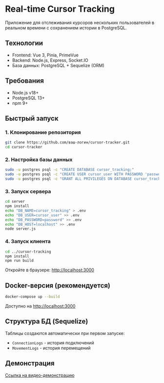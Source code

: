 # Real-time Cursor Tracking

Приложение для отслеживания курсоров нескольких пользователей в реальном времени с сохранением истории в PostgreSQL.

## Технологии
- Frontend: Vue 3, Pinia, PrimeVue
- Backend: Node.js, Express, Socket.IO
- База данных: PostgreSQL + Sequelize (ORM)

## Требования
- Node.js v18+
- PostgreSQL 13+
- npm 9+

## Быстрый запуск

### 1. Клонирование репозитория
```bash
git clone https://github.com/ваш-логин/cursor-tracker.git
cd cursor-tracker
```

### 2. Настройка базы данных
```bash
sudo -u postgres psql -c "CREATE DATABASE cursor_tracking;"
sudo -u postgres psql -c "CREATE USER cursor_user WITH PASSWORD 'password';"
sudo -u postgres psql -c "GRANT ALL PRIVILEGES ON DATABASE cursor_tracking TO cursor_user;"
```

### 3. Запуск сервера
```bash
cd server
npm install
echo "DB_NAME=cursor_tracking" > .env
echo "DB_USER=cursor_user" >> .env
echo "DB_PASSWORD=password" >> .env
echo "DB_HOST=localhost" >> .env
node server.js
```

### 4. Запуск клиента
```bash
cd ../cursor-tracking
npm install
npm run build
```

Откройте в браузере: [http://localhost:3000](http://localhost:3000)

## Docker-версия (рекомендуется)
```bash
docker-compose up --build
```
Доступно на [http://localhost:3000](http://localhost:3000)

## Структура БД (Sequelize)
Таблицы создаются автоматически при первом запуске:
- `ConnectionLogs` - история подключений
- `MovementLogs` - история перемещений

## Демонстрация
[Ссылка на видео-демонстрацию]()